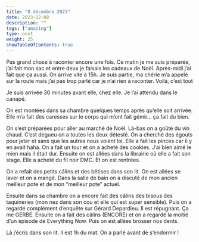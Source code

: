 ```yaml
---
title: "8 décembre 2023"
date: 2023-12-08
description: ""
tags: ["amazing"]
type: post
weight: 25
showTableOfContents: true
---
```


Pas grand chose à raconter encore une fois. Ce matin je me suis préparée, j’ai fait mon sac et entre deux je faisais les cadeaux de Noël. Après-midi j’ai fait que ça aussi. On arrive vite à 15h. Je suis partie, ma chérie m’a appelé sur la route mais j’ai pas trop parlé car je n’ai rien à raconter. Voilà, c’est tout 

Je suis arrivée 30 minutes avant elle, chez elle. Je l’ai attendu dans le canapé. 

On est montées dans sa chambre quelques temps après qu’elle soit arrivée. Elle m’a fait des caresses sur le corps qui m’ont fait gémir… ça fait du bien. 

On s’est préparées pour aller au marché de Noël. Là-bas on a goûté du vin chaud. C’est degueu on a toutes les deux détesté. On a cherché des égouts pour jeter et sans que les autres nous voient lol. Elle a fait les pinces car il y en avait haha. On a fait un tour et on a acheté des cookies. J’ai bien aimé le mien mais il était dur. Ensuite on est allées dans la librairie où elle a fait son stage. Elle a acheté du fil noir DMC. Et on est rentrées. 

On a refait des petits câlins et des bêtises dans son lit. On est allées se laver et on a mangé. Dans la salle de bain on a discuté de mon ancien meilleur pote et de mon “meilleur pote” actuel. 

Ensuite dans sa chambre on a encore fait des câlins des bisous des taquineries (mon nez dans son cou et elle qui est super sensible). Puis on a regardé complément d’enquête sur Gérard Depardieu. Il est répugnant. Ça me GERBE. Ensuite on a fait des câlins (ENCORE) et on a regardé la moitié d’un épisode de Everything Now. Puis on est allées brosser nos dents. 

Là j’écris dans son lit. Il est 1h du mat. On a parlé avant de s’endormir !